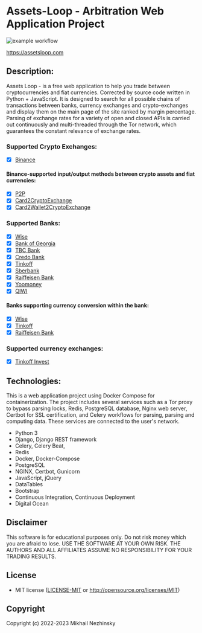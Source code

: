 # Assets-Loop - Arbitration Web Application Project

![example workflow](https://github.com/Nezhinskiy/Assets-Loop/actions/workflows/arbitration_workflow.yml/badge.svg)

https://assetsloop.com

## Description:
Assets Loop - is a free web application to help you trade between cryptocurrencies and fiat currencies. Corrected by source code written in Python + JavaScript. It is designed to search for all possible chains of transactions between banks, currency exchanges and crypto-exchanges and display them on the main page of the site ranked by margin percentage. Parsing of exchange rates for a variety of open and closed APIs is carried out continuously and multi-threaded through the Tor network, which guarantees the constant relevance of exchange rates.

### Supported Crypto Exchanges:
- [X] [Binance](https://www.binance.com/)

#### Binance-supported input/output methods between crypto assets and fiat currencies:
- [X] [P2P](https://p2p.binance.com/)
- [X] [Card2CryptoExchange](https://www.binance.com/ru/buy-sell-crypto/)
- [X] [Card2Wallet2CryptoExchange](https://www.binance.com/ru/fiat/deposit/)

### Supported Banks:
- [X] [Wise](https://wise.com/)
- [X] [Bank of Georgia](https://bankofgeorgia.ge/)
- [X] [TBC Bank](https://www.tbcbank.ge/)
- [X] [Credo Bank](https://credobank.ge/)
- [X] [Tinkoff](https://www.tinkoff.ru/)
- [X] [Sberbank](http://www.sberbank.ru/)
- [X] [Raiffeisen Bank](https://www.raiffeisen.ru/)
- [X] [Yoomoney](https://yoomoney.ru/)
- [X] [QIWI](https://qiwi.com/)

#### Banks supporting currency conversion within the bank:
- [X] [Wise](https://wise.com/)
- [X] [Tinkoff](https://www.tinkoff.ru/)
- [X] [Raiffeisen Bank](https://www.raiffeisen.ru/)

### Supported currency exchanges:
- [X] [Tinkoff Invest](https://www.tinkoff.ru/invest/)

## Technologies:
This is a web application project using Docker Compose for containerization. The project includes several services such as a Tor proxy to bypass parsing locks, Redis, PostgreSQL database, Nginx web server, Certbot for SSL certification, and Celery workflows for parsing, parsing and computing data. These services are connected to the user's network.

- Python 3
- Django, Django REST framework
- Celery, Celery Beat, 
- Redis
- Docker, Docker-Compose
- PostgreSQL
- NGINX, Certbot, Gunicorn
- JavaScript, jQuery
- DataTables
- Bootstrap
- Continuous Integration, Continuous Deployment
- Digital Ocean

## Disclaimer
This software is for educational purposes only. Do not risk money which
you are afraid to lose. USE THE SOFTWARE AT YOUR OWN RISK. THE AUTHORS
AND ALL AFFILIATES ASSUME NO RESPONSIBILITY FOR YOUR TRADING RESULTS.

## License
- MIT license
  ([LICENSE-MIT](LICENSE-MIT) or http://opensource.org/licenses/MIT)

## Copyright
Copyright (c) 2022-2023 Mikhail Nezhinsky